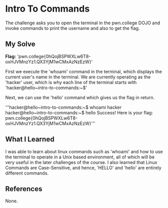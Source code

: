 # Intro To Commands
The challenge asks you to open the terminal in the pwn.college DOJO and invoke commands to print the username and also to get the flag.

## My Solve
**Flag:** 'pwn.college{0hQojBSPWXLw6T8-oxHJVMnzYz1.QX3YjM1wCMxAzNzEzW}'

First we execute the 'whoami' command in the terminal, which displays the current user's name in the terminal. We are currently operating as the 'hacker' user, which is why each line of the terminal starts with 'hacker@hello~intro-to-commands:~$'

Next, we can use the 'hello' command which gives us the flag in return.

'''hacker@hello~intro-to-commands:~$ whoami
hacker
hacker@hello~intro-to-commands:~$ hello
Success! Here is your flag:
pwn.college{0hQojBSPWXLw6T8-oxHJVMnzYz1.QX3YjM1wCMxAzNzEzW}'''

## What I Learned
I was able to learn about linux commands such as 'whoami' and how to use the terminal to operate in a Unix based environment, all of which will be very useful in the later challenges of the course. I also learned that Linux Commands are Case-Sensitive, and hence, 'HELLO' and 'hello' are entirely different commands.

## References
None.
